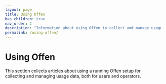 ```yaml
---
layout: page
title: Using Offen
has_children: true
nav_order: 2
description: "Information about using Offen to collect and manage usage data."
permalink: /using-offen/
---
```


# Using Offen

This section collects articles about using a running Offen setup for collecting and managing usage data, both for users and operators.
